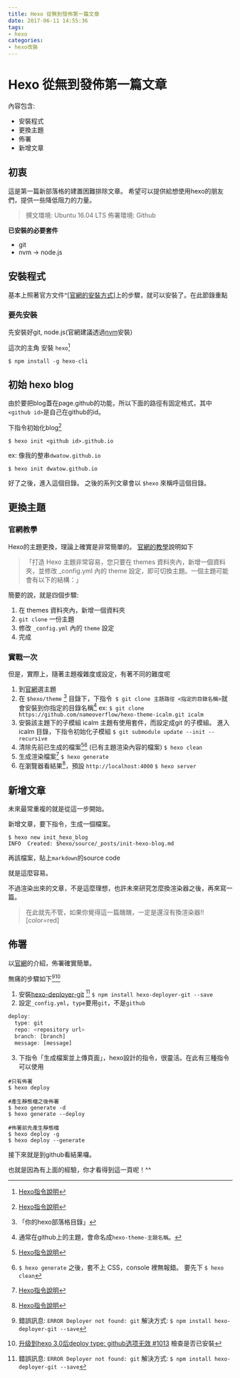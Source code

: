 ```yaml
---
title: Hexo 從無到發佈第一篇文章
date: 2017-06-11 14:55:36
tags: 
- hexo
categories: 
- hexo改裝
---
```

# Hexo 從無到發佈第一篇文章

內容包含:
- 安裝程式
- 更換主題
- 佈署
- 新增文章
## 初衷

這是第一篇新部落格的建置困難排除文章。
希望可以提供給想使用hexo的朋友們，提供一些降低阻力的力量。

> 撰文環境: Ubuntu 16.04 LTS
> 佈署環境: Github

**已安裝的必要套件**
- git
- nvm -> node.js

## 安裝程式

基本上照著官方文件^[[官網的安裝方式](https://hexo.io/zh-tw/docs/setup.html)]上的步驟，就可以安裝了。在此節錄重點

### 要先安裝
先安裝好git, node.js(官網建議透過[nvm](https://github.com/creationix/nvm)安裝)

這次的主角
安裝 `hexo`[^指令]

```shell
$ npm install -g hexo-cli
```
## 初始 hexo blog

由於要把blog蓋在page.github的功能，所以下面的路徑有固定格式，其中`<github id>`是自己在github的id。

下指令初始化blog[^指令]
```shell
$ hexo init <github id>.github.io
```

ex: 像我的整串`dwatow.github.io`

```shell
$ hexo init dwatow.github.io
```

好了之後，進入這個目錄。
之後的系列文章會以 `$hexo` 來稱呼這個目錄。


## 更換主題

### 官網教學

Hexo的主題更換，理論上確實是非常簡單的。
[官網的教學](https://hexo.io/zh-tw/docs/themes.html)說明如下

>「打造 Hexo 主題非常容易，您只要在 themes 資料夾內，新增一個資料夾，並修改 \_config.yml 內的 theme 設定，即可切換主題。一個主題可能會有以下的結構：」

簡要的說，就是四個步驟:
1. 在 themes 資料夾內，新增一個資料夾
2. `git clone` 一份主題
3. 修改 `_config.yml` 內的 `theme` 設定
4. 完成

### 實戰一次

但是，實際上，隨著主題複雜度或設定，有著不同的難度呢

1. 到[官網](https://hexo.io/themes/)選主題
2. 在 `$hexo/theme` [^$hexoPath] 目錄下，下指令` $ git clone 主題路徑 <指定的目錄名稱>`就會安裝到你指定的目錄名稱[^註2]
   ex:
   `$ git clone https://github.com/nameoverflow/hexo-theme-icalm.git icalm`
2. 安裝該主題下的子模組
   icalm 主題有使用套件，而設定成git 的子模組。
   進入icalm 目錄，下指令初始化子模組
   `$ git submodule update --init --recursive`
3. 清除先前已生成的檔案[^指令][^clean] (已有主題渲染內容的檔案)
   `$ hexo clean`
3. 生成渲染檔案[^指令]
   `$ hexo generate`
4. 在瀏覽器看結果[^指令]，預設 `http://localhost:4000`
   `$ hexo server`

## 新增文章

未來最常重複的就是從這一步開始。

新增文章，要下指令，生成一個檔案。
```shell
$ hexo new init_hexo_blog
INFO  Created: $hexo/source/_posts/init-hexo-blog.md
```

再該檔案，貼上`markdown`的source code

就是這麼容易。

不過渲染出來的文章，不是這麼理想，也許未來研究怎麼換渲染器之後，再來寫一篇。

> 在此就先不管，如果你覺得這一篇醜醜，一定是還沒有換渲染器!![color=red]

## 佈署

以[官網](https://hexo.io/zh-tw/docs/deployment.html)的介紹，佈署確實簡單。


無痛的步驟如下[^佈署遇到問題][^hexo-deployer-git]
1. 安裝[hexo-deployer-git](https://github.com/hexojs/hexo-deployer-git) [^佈署遇到問題]
   `$ npm install hexo-deployer-git --save`
2. 設定`_config.yml`，`type`要用`git`，不是`github`
```javascript
deploy:
  type: git
  repo: <repository url>
  branch: [branch]
  message: [message]
```
3. 下指令「生成檔案並上傳頁面」，hexo設計的指令，很靈活。在此有三種指令可以使用
```shell
#只有佈署
$ hexo deploy

#產生靜態檔之後佈署
$ hexo generate -d
$ hexo generate --deploy

#佈署前先產生靜態檔
$ hexo deploy -g
$ hexo deploy --generate
```

接下來就是到github看結果囉。




也就是因為有上面的經驗，你才看得到這一頁呢！^^



[^佈署遇到問題]: 錯誤訊息: `ERROR Deployer not found: git`
解決方式:
`$ npm install hexo-deployer-git --save`

[^hexo-deployer-git]: [升级到hexo 3.0后deploy type: github选项无效 #1013](https://github.com/hexojs/hexo/issues/1013)
檢查是否已安裝

[^指令]: [Hexo指令說明](https://hexo.io/zh-tw/docs/commands.html)


[^clean]: `$ hexo generate` 之後，套不上 CSS，console 裡無報錯。
要先下 `$ hexo clean`

[^$hexoPath]: 「你的hexo部落格目錄」
[^註2]: 通常在github上的主題，會命名成`hexo-theme-主題名稱`。
